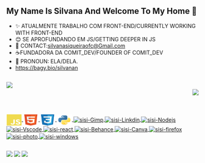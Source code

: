 ##  My Name Is Silvana And Welcome To My Home 🌿
- ✨ ATUALMENTE TRABALHO COM FRONT-END/CURRENTLY WORKING WITH FRONT-END
- 😊 SE APROFUNDANDO EM JS/GETTING DEEPER IN JS
- 📨 CONTACT:silvanasiqueiraofc@Gmail.com
- ☕FUNDADORA DA COMIT_DEV/FOUNDER OF COMIT_DEV
- 🍄 PRONOUN: ELA/DELA.
- https://bagy.bio/silvanan

 ## 
<div>
  <a href="https://github.com/Sisi-siqueira">
  <img height="180em" src="https://github-readme-stats.vercel.app/api?username=Sisi-siqueira&show_icons=true&theme=dracula&include_all_commits=true&count_private=true"/>
<div align="right" >
     <img  src="https://user-images.githubusercontent.com/83840938/152589066-441ba480-2be0-466a-9f1a-01cf5951fbda.png" width="200px" />
  </div>
  
  ##
<div style="display: inline_block"><br>
 
  <img align="center" alt="sisi-Js" height="30" width="40" src="https://raw.githubusercontent.com/devicons/devicon/master/icons/javascript/javascript-plain.svg">
 <img align="center" alt="sisi-HTML" height="30" width="40" src="https://raw.githubusercontent.com/devicons/devicon/master/icons/html5/html5-original.svg">
  <img align="center" alt="sisi-CSS" height="30" width="40" src="https://raw.githubusercontent.com/devicons/devicon/master/icons/css3/css3-original.svg">
  <img align="center" alt="sisi-Python" height="30" width="40" src="https://raw.githubusercontent.com/devicons/devicon/master/icons/python/python-original.svg">
   <img align="center" alt="sisi-Gimp" height="30" width="40"  src="https://cdn.jsdelivr.net/gh/devicons/devicon/icons/gimp/gimp-original.svg" />
  <img align="center" alt="sisi-Linkdin" height="30" width="40" src="https://cdn.jsdelivr.net/gh/devicons/devicon/icons/linkedin/linkedin-original.svg" />
  <img align="center" alt="sisi-Nodejs" height="30" width="40" src="https://cdn.jsdelivr.net/gh/devicons/devicon/icons/nodejs/nodejs-original.svg" />
  <img align="center" alt="sisi-Vscode" height="30" width="40" src="https://cdn.jsdelivr.net/gh/devicons/devicon/icons/vscode/vscode-original.svg" />
  <img align="center" alt="sisi-react" height="30" width="40" src="https://cdn.jsdelivr.net/gh/devicons/devicon/icons/react/react-original.svg" />
   <img align="center" alt="sisi-Behance" height="30" width="40" src="https://cdn.jsdelivr.net/gh/devicons/devicon/icons/behance/behance-original.svg" />
   <img align="center" alt="sisi-Canva" height="30" width="40" src="https://cdn.jsdelivr.net/gh/devicons/devicon/icons/canva/canva-original.svg" />
   <img align="center" alt="sisi-firefox" height="30" width="40" src="https://cdn.jsdelivr.net/gh/devicons/devicon/icons/firefox/firefox-original.svg" />
   <img align="center" alt="sisi-photo" height="30" width="40"  src="https://cdn.jsdelivr.net/gh/devicons/devicon/icons/photoshop/photoshop-line.svg" />
   <img align="center" alt="sisi-windows" height="30" width="40"  src="https://cdn.jsdelivr.net/gh/devicons/devicon/icons/windows8/windows8-original.svg"/>
              
        
  
 
  
   ##
  
  
  
  <div>
      <a href="https://instagram.com/comit_dev" target="_blank"><img src="https://img.shields.io/badge/-Instagram-%23E4405F?style=for-the-badge&logo=instagram&logoColor=white" target="_blank"></a>
    <a href="https://www.linkedin.com/in/silvana-siqueira-a5130120a" target="_blank"><img src="https://img.shields.io/badge/-LinkedIn-%230077B5?style=for-the-badge&logo=linkedin&logoColor=white" target="_blank"></a> 
   <a href="https://discord.gg/yFanwDDt" target="_blank"><img src="https://img.shields.io/badge/Discord-7289DA?style=for-the-badge&logo=discord&logoColor=white" target="_blank"></a> 
 
 
    

  
 

  


  
 
  
 


